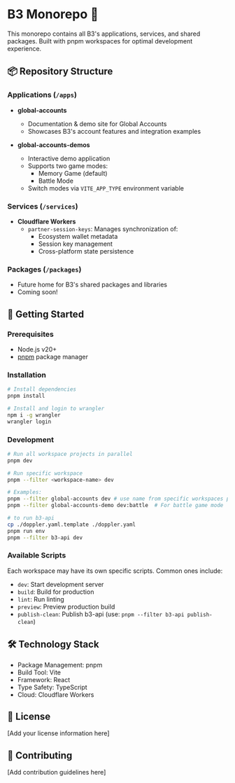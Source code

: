 # B3 Monorepo 🚀

This monorepo contains all B3's applications, services, and shared packages. Built with pnpm workspaces for optimal development experience.

## 📦 Repository Structure

### Applications (`/apps`)

- **global-accounts**

  - Documentation & demo site for Global Accounts
  - Showcases B3's account features and integration examples

- **global-accounts-demos**
  - Interactive demo application
  - Supports two game modes:
    - Memory Game (default)
    - Battle Mode
  - Switch modes via `VITE_APP_TYPE` environment variable

### Services (`/services`)

- **Cloudflare Workers**
  - `partner-session-keys`: Manages synchronization of:
    - Ecosystem wallet metadata
    - Session key management
    - Cross-platform state persistence

### Packages (`/packages`)

- Future home for B3's shared packages and libraries
- Coming soon!

## 🚀 Getting Started

### Prerequisites

- Node.js v20+
- [pnpm](https://pnpm.io) package manager

### Installation

```bash
# Install dependencies
pnpm install

# Install and login to wrangler
npm i -g wrangler
wrangler login
```

### Development

```bash
# Run all workspace projects in parallel
pnpm dev

# Run specific workspace
pnpm --filter <workspace-name> dev

# Examples:
pnpm --filter global-accounts dev # use name from specific workspaces package.json
pnpm --filter global-accounts-demo dev:battle  # For battle game mode

# to run b3-api
cp ./doppler.yaml.template ./doppler.yaml
pnpm run env
pnpm --filter b3-api dev
```

### Available Scripts

Each workspace may have its own specific scripts. Common ones include:

- `dev`: Start development server
- `build`: Build for production
- `lint`: Run linting
- `preview`: Preview production build
- `publish-clean`: Publish b3-api (use: `pnpm --filter b3-api publish-clean`)

## 🛠️ Technology Stack

- Package Management: pnpm
- Build Tool: Vite
- Framework: React
- Type Safety: TypeScript
- Cloud: Cloudflare Workers

## 📝 License

[Add your license information here]

## 🤝 Contributing

[Add contribution guidelines here]
